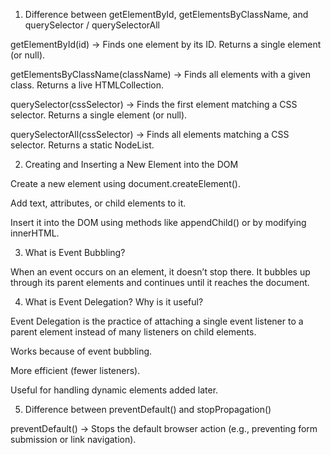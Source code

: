 1.  Difference between getElementById, getElementsByClassName, and querySelector / querySelectorAll

getElementById(id) → Finds one element by its ID. Returns a single element (or null).

getElementsByClassName(className) → Finds all elements with a given class. Returns a live HTMLCollection.

querySelector(cssSelector) → Finds the first element matching a CSS selector. Returns a single element (or null).

querySelectorAll(cssSelector) → Finds all elements matching a CSS selector. Returns a static NodeList.

2. Creating and Inserting a New Element into the DOM

Create a new element using document.createElement().

Add text, attributes, or child elements to it.

Insert it into the DOM using methods like appendChild() or by modifying innerHTML.

3. What is Event Bubbling?

When an event occurs on an element, it doesn’t stop there. It bubbles up through its parent elements and continues until it reaches the document.

4. What is Event Delegation? Why is it useful?

Event Delegation is the practice of attaching a single event listener to a parent element instead of many listeners on child elements.

Works because of event bubbling.

More efficient (fewer listeners).

Useful for handling dynamic elements added later.

5. Difference between preventDefault() and stopPropagation()

preventDefault() → Stops the default browser action (e.g., preventing form submission or link navigation).
